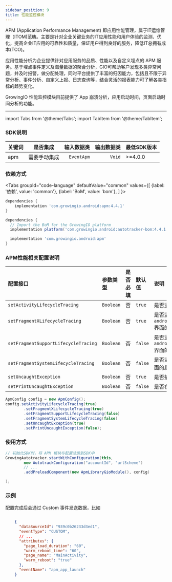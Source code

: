 ```yaml
---
sidebar_position: 9
title: 性能监控模块
---
```


APM (Application Performance Management) 即应用性能管理，属于IT运维管理（ITOM)范畴。主要是针对企业关键业务的IT应用性能和用户体验的监测、优化，提高企业IT应用的可靠性和质量，保证用户得到良好的服务，降低IT总拥有成本(TCO)。

应用性能分析为企业提供针对应用服务的品质、性能以及自定义埋点的 APM 服务。基于埋点事件定义及海量数据的聚合分析，GIO可帮助客户发现多类异常问题，并及时报警，做分配处理，同时平台提供了丰富的归因能力，包括且不限于异常分析、事件分析、自定义上报、日志查询等，结合灵活的报表能力可了解各类指标的趋势变化。


GrowingIO 性能监控模块目前提供了 App 崩溃分析，应用启动时间，页面启动时间分析的功能。


--------
import Tabs from '@theme/Tabs';
import TabItem from '@theme/TabItem';

### SDK说明
| 关键词   | 是否集成|  输入数据类 | 输出数据类 | 最低SDK版本 |
| :------- | :------:   | --:|  ---:| :---|
| apm  | 需要手动集成 | `EventApm` | `Void` | >=4.0.0 |



### 依赖方式
<Tabs
  groupId="code-language"
  defaultValue="common"
  values={[
    {label: '依赖', value: 'common'},
    {label: 'BoM', value: 'bom'},
  ]
}>

<TabItem value="common">

```groovy
dependencies {
	implementation 'com.growingio.android:apm:4.4.1'
}
```
</TabItem>

<TabItem value="bom">

```groovy
dependencies {
  // Import the BoM for the GrowingIO platform
  implementation platform('com.growingio.android:autotracker-bom:4.4.1')

  implementation 'com.growingio.android:apm'
}
```

</TabItem>
</Tabs>

### APM性能相关配置说明

| 配置接口                    | 参数类型         | 是否必填 | 默认值 | 说明 
| :-------------------------   | :------         | :----:  |:------  |:------| 
| `setActivityLifecycleTracing` | `Boolean`       | 否      | `true`  | 是否监测 `Activity` 界面的启动时长  |
| `setFragmentXLifecycleTracing`  | `Boolean` | 否      | `true`   | 是否监测 `androidx.fragment.app.Fragment` 界面的启动时长 |
| `setFragmentSupportLifecycleTracing`  | `Boolean` | 否      | `false`   | 是否监测 `android.support.v4.app.Fragment` 界面的启动时长 |
| `setFragmentSystemLifecycleTracing`  | `Boolean` | 否      | `false`   | 是否监测 `android.app.Fragment` 界面的启动时长 |
| `setUncaughtException`            | `Boolean` | 否      | `true`   | 是否捕获 Java 异常       |
| `setPrintUncaughtException`            | `Boolean` | 否      | `false`   | 是否在log中打印捕获的 Java 异常       |


```java
ApmConfig config = new ApmConfig();
config.setActivityLifecycleTracing(true)
        .setFragmentXLifecycleTracing(true)
        .setFragmentSupportLifecycleTracing(false)
        .setFragmentSystemLifecycleTracing(false)
        .setUncaughtException(true)
        .setPrintUncaughtException(false);
```

### 使用方式

```java
// 初始化SDK时，将 APM 模块与配置注册到SDK中 
GrowingAutotracker.startWithConfiguration(this,
        new AutotrackConfiguration("accountId", "urlScheme")
        // ...
        .addPreloadComponent(new ApmLibraryGioModule(), config)

);
```


### 示例
配置完成后会通过 Custom 事件发送数据，比如

```json

    {
      "dataSourceId": "939c0b26233d3ed1",
      "eventType": "CUSTOM",
      // ...
      "attributes": {
        "page_load_duration": "60",
        "warm_reboot_time": "60",
        "page_name": "MainActivity",
        "warm_reboot": "true"
      },
      "eventName": "apm_app_launch"
    }
```